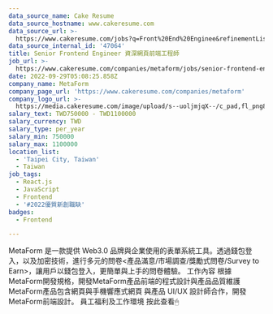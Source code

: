 ```yaml
---
data_source_name: Cake Resume
data_source_hostname: www.cakeresume.com
data_source_url: >-
  https://www.cakeresume.com/jobs?q=Front%20End%20Enginee&refinementList[lang_name][0]=E[…]tech_front-end-development&range[salary_range][min]=1000000
data_source_internal_id: '47064'
title: Senior Frontend Engineer 資深網頁前端工程師
job_url: >-
  https://www.cakeresume.com/companies/metaform/jobs/senior-frontend-engineer-f5cec8
date: 2022-09-29T05:08:25.858Z
company_name: MetaForm
company_page_url: 'https://www.cakeresume.com/companies/metaform'
company_logo_url: >-
  https://media.cakeresume.com/image/upload/s--uoljmjqX--/c_pad,fl_png8,h_200,w_200/v1670163075/iptst995hm7rjokyltcr.png
salary_text: TWD750000 - TWD1100000
salary_currency: TWD
salary_type: per_year
salary_min: 750000
salary_max: 1100000
location_list:
  - 'Taipei City, Taiwan'
  - Taiwan
job_tags:
  - React.js
  - JavaScript
  - Frontend
  - '#2022優質新創職缺'
badges:
  - Frontend

---
```


MetaForm 是一款提供 Web3.0 品牌與企業使用的表單系統工具。透過錢包登入，以及加密技術，進行多元的問卷<產品滿意/市場調查/獎勵式問卷/Survey to Earn>，讓用戶以錢包登入，更簡單與上手的問卷體驗。 工作內容 根據MetaForm開發規格，開發MetaForm產品前端的程式設計與產品品質維護 MetaForm產品包含網頁與手機響應式網頁 與產品 UI/UX 設計師合作，開發MetaForm前端設計。 員工福利及工作環境 按此查看🖱
